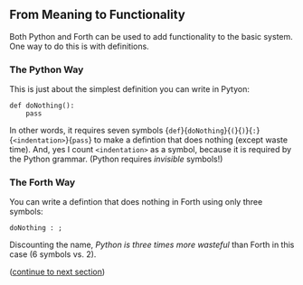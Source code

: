 ## From Meaning to Functionality

Both Python and Forth can be used to add functionality to the basic system. One way to do this is with definitions.

### The Python Way

This is just about the simplest definition you can write in Pytyon:

    def doNothing():
        pass
        
In other words, it requires seven symbols {`def`}{`doNothing`}{`(`}{`)`}{`:`}{`<indentation>`}{`pass`} to make a defintion that does nothing (except waste time). And, yes I count `<indentation>` as a symbol, because it is required by the Python grammar. (Python requires _invisible_ symbols!)

### The Forth Way

You can write a defintion that does nothing in Forth using only three symbols:

    doNothing : ;
    
Discounting the name, _Python is three times more wasteful_ than Forth in this case (6 symbols vs. 2).
    
([continue to next section](https://github.com/dmparrishphd/Python4th/blob/master/Doc/Why/whyPython.MD))
